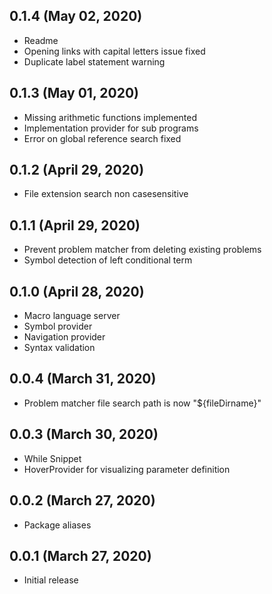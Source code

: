 ## 0.1.4 (May 02, 2020)
- Readme 
- Opening links with capital letters issue fixed 
- Duplicate label statement warning 

## 0.1.3 (May 01, 2020)
- Missing arithmetic functions implemented
- Implementation provider for sub programs
- Error on global reference search fixed

## 0.1.2 (April 29, 2020)
- File extension search non casesensitive

## 0.1.1 (April 29, 2020)
- Prevent problem matcher from deleting existing problems
- Symbol detection of left conditional term

## 0.1.0 (April 28, 2020)
- Macro language server
- Symbol provider
- Navigation provider
- Syntax validation

## 0.0.4 (March 31, 2020)
- Problem matcher file search path is now "${fileDirname}"

## 0.0.3 (March 30, 2020)
- While Snippet
- HoverProvider for visualizing parameter definition

## 0.0.2 (March 27, 2020)
- Package aliases

## 0.0.1 (March 27, 2020)
- Initial release



